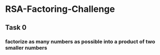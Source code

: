 # RSA-Factoring-Challenge

## Task 0
### factorize as many numbers as possible into a product of two smaller numbers


